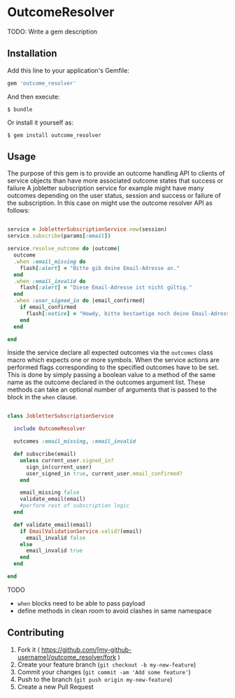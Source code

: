 # OutcomeResolver

TODO: Write a gem description

## Installation

Add this line to your application's Gemfile:

```ruby
gem 'outcome_resolver'
```

And then execute:

    $ bundle

Or install it yourself as:

    $ gem install outcome_resolver

## Usage

The purpose of this gem is to provide an outcome handling API to clients of service objects than have more associated outcome states that success or failure A jobletter subscription service for example might have many outcomes depending on the user status, session and success or failure of the subscription. In this case on might use the outcome resolver API as follows:

```ruby

service = JobletterSubscriptionService.new(session)
service.subscribe(params[:email])

service.resolve_outcome do |outcome|
  outcome
  .when :email_missing do
    flash[:alert] = "Bitte gib deine Email-Adresse an."
  end
  .when :email_invalid do
    flash[:alert] = "Diese Email-Adresse ist nicht gültig."
  end
  .when :user_signed_in do |email_confirmed|
    if email_confirmed
      flash[:notice] = "Howdy, bitte bestaetige noch deine Email-Adresse."
    end
  end

end

```
Inside the service declare all expected outcomes via the `outcomes` class macro which expects one or more symbols. When the service actions are performed flags corresponding to the specified outcomes have to be set. This is done by simply passing a boolean value to a method of the same name as the outcome declared in the outcomes argument list. These methods can take an optional number of arguments that is passed to the block in the `when` clause.

```ruby

class JobletterSubscriptionService

  include OutcomeResolver

  outcomes :email_missing, :email_invalid

  def subscribe(email)
    unless current_user.signed_in?
      sign_in(current_user)
      user_signed_in true, current_user.email_confirmed?
    end

    email_missing false
    validate_email(email)
    #perform rest of subscription logic
  end

  def validate_email(email)
    if EmailValidationService.valid?(email)
      email_invalid false
    else
      email_invalid true
    end
  end

end

```
TODO
 - `when` blocks need to be able to pass payload
 - define methods in clean room to avoid clashes in same namespace
## Contributing

1. Fork it ( https://github.com/[my-github-username]/outcome_resolver/fork )
2. Create your feature branch (`git checkout -b my-new-feature`)
3. Commit your changes (`git commit -am 'Add some feature'`)
4. Push to the branch (`git push origin my-new-feature`)
5. Create a new Pull Request
